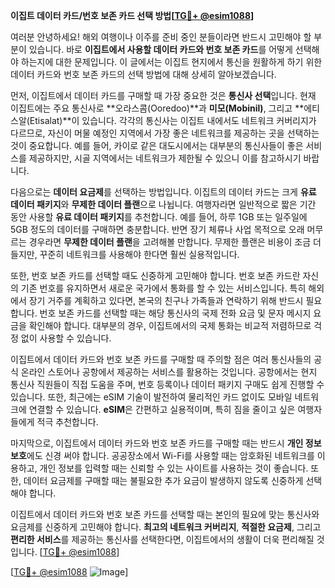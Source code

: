 **이집트 데이터 카드/번호 보존 카드 선택 방법[[TG💪+ @esim1088](https://t.me/s/esim1088)]**

여러분 안녕하세요! 해외 여행이나 이주를 준비 중인 분들이라면 반드시 고민해야 할 부분이 있습니다. 바로 **이집트에서 사용할 데이터 카드와 번호 보존 카드**를 어떻게 선택해야 하는지에 대한 문제입니다. 이 글에서는 이집트 현지에서 통신을 원활하게 하기 위한 데이터 카드와 번호 보존 카드의 선택 방법에 대해 상세히 알아보겠습니다.

먼저, 이집트에서 데이터 카드를 구매할 때 가장 중요한 것은 **통신사 선택**입니다. 현재 이집트에는 주요 통신사로 **오라스콤(Ooredoo)**과 **미모(Mobinil)**, 그리고 **에티스알(Etisalat)**이 있습니다. 각각의 통신사는 이집트 내에서도 네트워크 커버리지가 다르므로, 자신이 머물 예정인 지역에서 가장 좋은 네트워크를 제공하는 곳을 선택하는 것이 중요합니다. 예를 들어, 카이로 같은 대도시에서는 대부분의 통신사들이 좋은 서비스를 제공하지만, 시골 지역에서는 네트워크가 제한될 수 있으니 이를 참고하시기 바랍니다.

다음으로는 **데이터 요금제**를 선택하는 방법입니다. 이집트의 데이터 카드는 크게 **유료 데이터 패키지**와 **무제한 데이터 플랜**으로 나뉩니다. 여행자라면 일반적으로 짧은 기간 동안 사용할 **유료 데이터 패키지**를 추천합니다. 예를 들어, 하루 1GB 또는 일주일에 5GB 정도의 데이터를 구매하면 충분합니다. 반면 장기 체류나 사업 목적으로 오래 머무르는 경우라면 **무제한 데이터 플랜**을 고려해볼 만합니다. 무제한 플랜은 비용이 조금 더 들지만, 꾸준히 네트워크를 사용해야 한다면 훨씬 실용적입니다.

또한, 번호 보존 카드를 선택할 때도 신중하게 고민해야 합니다. 번호 보존 카드란 자신의 기존 번호를 유지하면서 새로운 국가에서 통화를 할 수 있는 서비스입니다. 특히 해외에서 장기 거주를 계획하고 있다면, 본국의 친구나 가족들과 연락하기 위해 반드시 필요합니다. 번호 보존 카드를 선택할 때는 해당 통신사의 국제 전화 요금 및 문자 메시지 요금을 확인해야 합니다. 대부분의 경우, 이집트에서의 국제 통화는 비교적 저렴하므로 걱정 없이 사용할 수 있습니다.

이집트에서 데이터 카드와 번호 보존 카드를 구매할 때 주의할 점은 여러 통신사들의 공식 온라인 스토어나 공항에서 제공하는 서비스를 활용하는 것입니다. 공항에서는 현지 통신사 직원들이 직접 도움을 주며, 번호 등록이나 데이터 패키지 구매도 쉽게 진행할 수 있습니다. 또한, 최근에는 eSIM 기술이 발전하여 물리적인 카드 없이도 모바일 네트워크에 연결할 수 있습니다. **eSIM**은 간편하고 실용적이며, 특히 짐을 줄이고 싶은 여행자들에게 적극 추천합니다.

마지막으로, 이집트에서 데이터 카드와 번호 보존 카드를 구매할 때는 반드시 **개인 정보 보호**에도 신경 써야 합니다. 공공장소에서 Wi-Fi를 사용할 때는 암호화된 네트워크를 이용하고, 개인 정보를 입력할 때는 신뢰할 수 있는 사이트를 사용하는 것이 좋습니다. 또한, 데이터 요금제를 구매할 때는 불필요한 추가 요금이 발생하지 않도록 신중하게 선택해야 합니다.

이집트에서 데이터 카드와 번호 보존 카드를 선택할 때는 본인의 필요에 맞는 통신사와 요금제를 신중하게 고민해야 합니다. **최고의 네트워크 커버리지**, **적절한 요금제**, 그리고 **편리한 서비스**를 제공하는 통신사를 선택한다면, 이집트에서의 생활이 더욱 편리해질 것입니다. [[TG💪+ @esim1088](https://t.me/s/esim1088)]

[[TG💪+ @esim1088](https://t.me/s/esim1088) ![Image](https://i.postimg.cc/Y0z9fWf4/image.png)]
